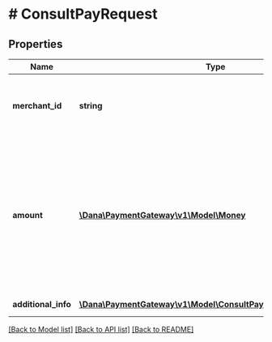 # # ConsultPayRequest

## Properties

Name | Type | Description | Notes
------------ | ------------- | ------------- | -------------
**merchant_id** | **string** | Merchant identifier that is unique per each merchant |
**amount** | [**\Dana\PaymentGateway\v1\Model\Money**](Money.md) | Amount. Contains two sub-fields:&lt;br&gt; 1. Value: Transaction amount, including the cents&lt;br&gt; 2. Currency: Currency code based on ISO&lt;br&gt; |
**additional_info** | [**\Dana\PaymentGateway\v1\Model\ConsultPayRequestAdditionalInfo**](ConsultPayRequestAdditionalInfo.md) | Additional information |

[[Back to Model list]](../../README.md#models) [[Back to API list]](../../README.md#endpoints) [[Back to README]](../../README.md)
